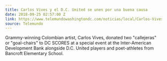 ```yaml
---
title: Carlos Vives y el D.C. United se unen por una buena causa
date: 2018-09-25 02:57:00 Z
link: https://www.telemundowashingtondc.com/noticias/local/Carlos-Vives-se-une-a-D_C_-United-para-realizar-donaci_n_Washington-DC-494286021.html?akmobile=o&appVideoHub=y
source: Telemundo
---
```


Grammy-winning Colombian artist, Carlos Vives, donated two "callejeras" or "goal-chairs" to DC SCORES at a special event at the Inter-American Development Bank alongside D.C. United players and poet-athletes from Bancroft Elementary School.